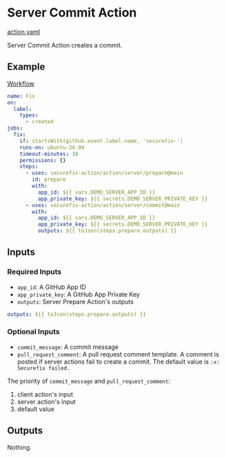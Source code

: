 # Server Commit Action

[action.yaml](action.yaml)

Server Commit Action creates a commit.

## Example

[Workflow](https://github.com/securefix-action/demo-server/blob/main/.github/workflows/securefix.yaml)

```yaml
name: Fix
on:
  label:
    types:
      - created
jobs:
  fix:
    if: startsWith(github.event.label.name, 'securefix-')
    runs-on: ubuntu-24.04
    timeout-minutes: 10
    permissions: {}
    steps:
      - uses: securefix-action/action/server/prepare@main
        id: prepare
        with:
          app_id: ${{ vars.DEMO_SERVER_APP_ID }}
          app_private_key: ${{ secrets.DEMO_SERVER_PRIVATE_KEY }}
      - uses: securefix-action/action/server/commit@main
        with:
          app_id: ${{ vars.DEMO_SERVER_APP_ID }}
          app_private_key: ${{ secrets.DEMO_SERVER_PRIVATE_KEY }}
          outputs: ${{ toJson(steps.prepare.outputs) }}
```

## Inputs

### Required Inputs

- `app_id`: A GitHub App ID
- `app_private_key`: A GitHub App Private Key
- `outputs`: Server Prepare Action's outputs

```yaml
outputs: ${{ toJson(steps.prepare.outputs) }}
```

### Optional Inputs

- `commit_message`: A commit message
- `pull_request_comment`: A pull request comment template. A comment is posted if server actions fail to create a commit. The default value is `:x: Securefix failed.`

The priority of `commit_message` and `pull_request_comment`:

1. client action's input
1. server action's input
1. default value

## Outputs

Nothing.
